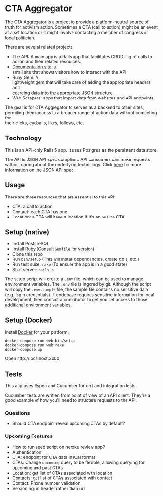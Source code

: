 # CTA Aggregator

The CTA Aggregator is a project to provide a platform-neutral source of truth
for activism action.  Sometimes a CTA (call to action) might be an event
at a set location or it might involve contacting a
member of congress or local politician.

There are several related projects.
* The API: A main app is a Rails app that facilitates CRUD-ing of calls to  
action and their related resources.
* [Documentation site](https://github.com/Ragtagteam/cta-aggregator-docs): a  
small site that shows visitors how to interact with the API.
* [Ruby Gem](https://github.com/Ragtagteam/cta-aggregator-client-ruby): A  
lightweight gem that will take care of adding the appropriate headers and  
coercing data into the appropriate JSON structure.
* Web Scrapers: apps that import data from websites and API endpoints.

The goal is for CTA Aggregator to serves as a backend to other sites,  
permiting them access to a broader range of action data without competing for  
their clicks, eyeballs, likes, follows, etc.

## Technology

This is an API-only Rails 5 app.  It uses Postgres as the persistent data
store.

The API is JSON API spec compliant.  API consumers can make requests without
caring about the underlying technology.  Click [here](http://jsonapi.org/)
for more information on the JSON API spec.

## Usage

There are three resources that are essential to this API:
* CTA: a call to action
* Contact: each CTA has one
* Location: a CTA will have a location if it's an `onsite` CTA

## Setup (native)

* Install PostgreSQL
* Install Ruby (Consult `Gemfile` for version)
* Clone this repo
* Run `bin/setup` (This will install dependencies, create db's, etc.)
* Run test suite: `rake` (To ensure the app is in a good state)
* Start server: `rails s`

The setup script will create a `.env` file, which can be used to manage
environment variables.  The `.env` file is ingored by git.  Although the script
will copy the `.env.sample` file, the sample file contains no sensitive data
(e.g. login credentials).  If codebase requires sensitive information for local
development, then contact a contributor to get you set access to those additional
environment variables.

## Setup (Docker)

Install [Docker](https://store.docker.com/search?type=edition&offering=community) for your platform.

    docker-compose run web bin/setup
    docker-compose run web rake
    docker-compose up

Open http://localhost:3000

## Tests

This app uses Rspec and Cucumber for unit and integration tests.

Cucumber tests are written from point of view of an API client.  They're a
good example of how you'll need to structure requests to the API.


### Questions
 * Should CTA endpoint reveal upcoming CTAs by default?

### Upcoming Features
* How to run seed script on heroku review app?
* Authentication
* CTA: endpoint for CTA data in iCal format
* CTAs: Change `upcoming` query to be flexible, allowing querying for upcoming and past CTAs
* Location: get list of CTAs associated with location
* Contacts: get list of CTAs associated with contact
* Contact: Phone number validation
* Versioning: in header rather than url
